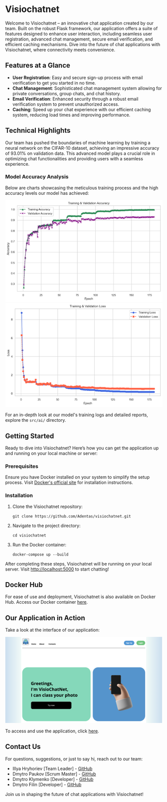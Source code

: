 # Visiochatnet

Welcome to Visiochatnet – an innovative chat application created by our team. Built on the robust Flask framework, our application offers a suite of features designed to enhance user interaction, including seamless user registration, advanced chat management, secure email verification, and efficient caching mechanisms. Dive into the future of chat applications with Visiochatnet, where connectivity meets convenience.

## Features at a Glance

- **User Registration**: Easy and secure sign-up process with email verification to get you started in no time.
- **Chat Management**: Sophisticated chat management system allowing for private conversations, group chats, and chat history.
- **Email Verification**: Enhanced security through a robust email verification system to prevent unauthorized access.
- **Caching**: Speed up your chat experience with our efficient caching system, reducing load times and improving performance.

## Technical Highlights

Our team has pushed the boundaries of machine learning by training a neural network on the CIFAR-10 dataset, achieving an impressive accuracy of 93.01% on validation data. This advanced model plays a crucial role in optimizing chat functionalities and providing users with a seamless experience.

### Model Accuracy Analysis

Below are charts showcasing the meticulous training process and the high accuracy levels our model has achieved:

![Accuracy Chart](src/ai/train_los_acc.png)
![Loss Chart](src/ai/train_val_los.png)

For an in-depth look at our model's training logs and detailed reports, explore the `src/ai/` directory.

## Getting Started

Ready to dive into Visiochatnet? Here’s how you can get the application up and running on your local machine or server:

### Prerequisites

Ensure you have Docker installed on your system to simplify the setup process. Visit [Docker's official site](https://www.docker.com/get-started) for installation instructions.

### Installation

1. Clone the Visiochatnet repository:
   ```
   git clone https://github.com/Adentas/visiochatnet.git
   ```
2. Navigate to the project directory:
   ```
   cd visiochatnet
   ```
3. Run the Docker container:
   ```
   docker-compose up --build
   ```

After completing these steps, Visiochatnet will be running on your local server. Visit [http://localhost:5000](http://localhost:5000) to start chatting!

## Docker Hub

For ease of use and deployment, Visiochatnet is also available on Docker Hub. Access our Docker container [here](https://hub.docker.com/repository/docker/leegosq/visiochatnet-web/general).

## Our Application in Action

Take a look at the interface of our application:

![Interface Photo](src/static/styles/img/example.png)

To access and use the application, click [here](https://visiochatnet.fly.dev/).

## Contact Us

For questions, suggestions, or just to say hi, reach out to our team:

- Illya Hryhoriev [Team Leader] - [GitHub](https://github.com/Adentas)
- Dmytro Paukov [Scrum Master] - [GitHub](https://github.com/paukdv)
- Dmytro Klymenko [Developer] - [GitHub](https://github.com/leegosx)
- Dmytro Filin [Developer] - [GitHub](https://github.com/UkrainianEagleOwl)

Join us in shaping the future of chat applications with Visiochatnet!
